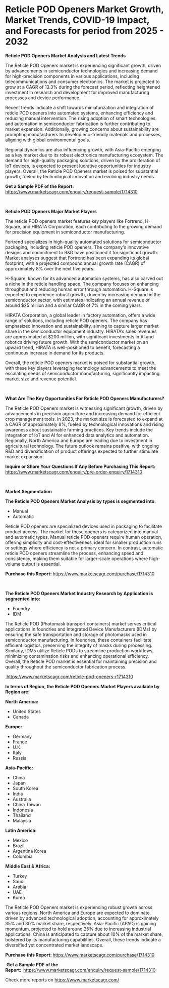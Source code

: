 <p><h1>Reticle POD Openers Market Growth, Market Trends, COVID-19 Impact, and Forecasts for period from 2025 - 2032</h1></p><p><strong>Reticle POD Openers Market Analysis and Latest Trends</strong></p>
<p><p>The Reticle POD Openers market is experiencing significant growth, driven by advancements in semiconductor technologies and increasing demand for high-precision components in various applications, including telecommunications and consumer electronics. The market is projected to grow at a CAGR of 13.3% during the forecast period, reflecting heightened investment in research and development for improved manufacturing processes and device performance.</p><p>Recent trends indicate a shift towards miniaturization and integration of reticle POD openers into automated systems, enhancing efficiency and reducing manual intervention. The rising adoption of smart technologies and automation in semiconductor fabrication is further contributing to market expansion. Additionally, growing concerns about sustainability are prompting manufacturers to develop eco-friendly materials and processes, aligning with global environmental goals.</p><p>Regional dynamics are also influencing growth, with Asia-Pacific emerging as a key market due to its robust electronics manufacturing ecosystem. The demand for high-quality packaging solutions, driven by the proliferation of IoT devices, is expected to present lucrative opportunities for industry players. Overall, the Reticle POD Openers market is poised for substantial growth, fueled by technological innovation and evolving industry needs.</p></p>
<p><strong>Get a Sample PDF of the Report:&nbsp;</strong> <a href="https://www.marketscagr.com/enquiry/request-sample/1714310?utm_campaign=1743&utm_medium=2&utm_source=Github&utm_content=ia&utm_term=11012025&utm_id=reticle-pod-openers">https://www.marketscagr.com/enquiry/request-sample/1714310</a></p>
<p>&nbsp;</p>
<p><strong>Reticle POD Openers Major Market Players</strong></p>
<p><p>The reticle POD openers market features key players like Fortrend, H-Square, and HIRATA Corporation, each contributing to the growing demand for precision equipment in semiconductor manufacturing. </p><p>Fortrend specializes in high-quality automated solutions for semiconductor packaging, including reticle POD openers. The company's innovative designs and commitment to R&D have positioned it for significant growth. Market analyses suggest that Fortrend has been expanding its global footprint, with a projected compound annual growth rate (CAGR) of approximately 8% over the next five years.</p><p>H-Square, known for its advanced automation systems, has also carved out a niche in the reticle handling space. The company focuses on enhancing throughput and reducing human error through automation. H-Square is expected to experience robust growth, driven by increasing demand in the semiconductor sector, with estimates indicating an annual revenue of around $25 million and a similar CAGR of 7% in the coming years.</p><p>HIRATA Corporation, a global leader in factory automation, offers a wide range of solutions, including reticle POD openers. The company has emphasized innovation and sustainability, aiming to capture larger market share in the semiconductor equipment industry. HIRATA’s sales revenues are approximated at $200 million, with significant investments in AI and robotics driving future growth. With the semiconductor market on an upward trend, HIRATA is well-positioned to benefit, forecasting a continuous increase in demand for its products.</p><p>Overall, the reticle POD openers market is poised for substantial growth, with these key players leveraging technology advancements to meet the escalating needs of semiconductor manufacturing, significantly impacting market size and revenue potential.</p></p>
<p>&nbsp;</p>
<p><strong>What Are The Key Opportunities For Reticle POD Openers Manufacturers?</strong></p>
<p><p>The Reticle POD Openers market is witnessing significant growth, driven by advancements in precision agriculture and increasing demand for efficient crop management tools. In 2023, the market size is forecasted to expand at a CAGR of approximately 8%, fueled by technological innovations and rising awareness about sustainable farming practices. Key trends include the integration of IoT and AI for enhanced data analytics and automation. Regionally, North America and Europe are leading due to investment in agricultural technology. The future outlook remains positive, with ongoing R&D and diversification of product offerings expected to further stimulate market expansion.</p></p>
<p><strong>Inquire or Share Your Questions If Any Before Purchasing This Report:</strong> <a href="https://www.marketscagr.com/enquiry/pre-order-enquiry/1714310?utm_campaign=1743&utm_medium=2&utm_source=Github&utm_content=ia&utm_term=11012025&utm_id=reticle-pod-openers">https://www.marketscagr.com/enquiry/pre-order-enquiry/1714310</a></p>
<p>&nbsp;</p>
<p><strong>Market Segmentation</strong></p>
<p><strong>The Reticle POD Openers Market Analysis by types is segmented into:</strong></p>
<p><ul><li>Manual</li><li>Automatic</li></ul></p>
<p><p>Reticle POD openers are specialized devices used in packaging to facilitate product access. The market for these openers is categorized into manual and automatic types. Manual reticle POD openers require human operation, offering simplicity and cost-effectiveness, ideal for smaller production runs or settings where efficiency is not a primary concern. In contrast, automatic reticle POD openers streamline the process, enhancing speed and consistency, making them suitable for larger-scale operations where high-volume output is essential.</p></p>
<p><strong>Purchase this Report:&nbsp;</strong><a href="https://www.marketscagr.com/purchase/1714310?utm_campaign=1743&utm_medium=2&utm_source=Github&utm_content=ia&utm_term=11012025&utm_id=reticle-pod-openers">https://www.marketscagr.com/purchase/1714310</a></p>
<p>&nbsp;</p>
<p><strong>The Reticle POD Openers Market Industry Research by Application is segmented into:</strong></p>
<p><ul><li>Foundry</li><li>IDM</li></ul></p>
<p><p>The Reticle POD (Photomask transport containers) market serves critical applications in foundries and Integrated Device Manufacturers (IDMs) by ensuring the safe transportation and storage of photomasks used in semiconductor manufacturing. In foundries, these containers facilitate efficient logistics, preserving the integrity of masks during processing. Similarly, IDMs utilize Reticle PODs to streamline production workflows, minimizing contamination risks and enhancing operational efficiency. Overall, the Reticle POD market is essential for maintaining precision and quality throughout the semiconductor fabrication process.</p></p>
<p><a href="https://www.marketscagr.com/reticle-pod-openers-r1714310?utm_campaign=1743&utm_medium=2&utm_source=Github&utm_content=ia&utm_term=11012025&utm_id=reticle-pod-openers">&nbsp;https://www.marketscagr.com/reticle-pod-openers-r1714310</a></p>
<p><strong>In terms of Region, the Reticle POD Openers Market Players available by Region are:</strong></p>
<p>
    <p> <strong> North America: </strong>
        <ul>
            <li>United States</li>
            <li>Canada</li>
        </ul>
        </p> 
    <p> <strong> Europe: </strong>
        <ul>
            <li>Germany</li>
            <li>France</li>
            <li>U.K.</li>
            <li>Italy</li>
            <li>Russia</li>
        </ul>
        </p> 
    <p> <strong> Asia-Pacific: </strong>
        <ul>
            <li>China</li>
            <li>Japan</li>
            <li>South Korea</li>
            <li>India</li>
            <li>Australia</li>
            <li>China Taiwan</li>
            <li>Indonesia</li>
            <li>Thailand</li>
            <li>Malaysia</li>
        </ul>
        </p> 
    <p> <strong> Latin America: </strong>
        <ul>
            <li>Mexico</li>
            <li>Brazil</li>
            <li>Argentina Korea</li>
            <li>Colombia</li>
        </ul>
        </p> 
    <p> <strong> Middle East & Africa: </strong>
        <ul>
            <li>Turkey</li>
            <li>Saudi</li>
            <li>Arabia</li>
            <li>UAE</li>
            <li>Korea</li>
        </ul>
    </p>
    </p>
<p><p>The Reticle POD Openers market is experiencing robust growth across various regions. North America and Europe are expected to dominate, driven by advanced technological adoption, accounting for approximately 35% and 30% market share, respectively. Asia-Pacific (APAC) is gaining momentum, projected to hold around 25% due to increasing industrial applications. China is anticipated to capture about 10% of the market share, bolstered by its manufacturing capabilities. Overall, these trends indicate a diversified yet concentrated market landscape.</p></p>
<p><strong>Purchase this Report: </strong><a href="https://www.marketscagr.com/purchase/1714310?utm_campaign=1743&utm_medium=2&utm_source=Github&utm_content=ia&utm_term=11012025&utm_id=reticle-pod-openers">https://www.marketscagr.com/purchase/1714310</a></p>
<p>&nbsp;<strong>Get a Sample PDF of the Report:&nbsp;&nbsp;</strong><a href="https://www.marketscagr.com/enquiry/request-sample/1714310?utm_campaign=1743&utm_medium=2&utm_source=Github&utm_content=ia&utm_term=11012025&utm_id=reticle-pod-openers">https://www.marketscagr.com/enquiry/request-sample/1714310</a></p>
<p><strong></strong></p>
<p>Check more reports on <a href="https://www.marketscagr.com/?utm_campaign=1743&utm_medium=2&utm_source=Github&utm_content=ia&utm_term=11012025&utm_id=reticle-pod-openers">https://www.marketscagr.com/</a></p>
